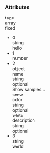 <div class="attributes">
    <div class="attributesTitle">
        <h3 class="attributesTitleText">Attributes</h3></div>
    <div class="attributesList">
        <div class="attributeObject">
            <div class="attributeObjectMembers">
                <div class="attributeObjectMemberContainer">
                    <div class="attributeObjectMember isExpanded isExpandableCollapsible isArray">
                        <div class="attributeObjectMemberToggle">
                            <div class="attributeToggle isExpanded"><span class="attributeToggleIcon"></span></div>
                        </div>
                        <div class="attributeObjectMemberKey">
                            <div class="attributeKey">tags</div>
                            <div class="attributeObjectMemberType">
                                <div class="attributeType">array</div>
                            </div>
                        </div>
                        <div class="attributeObjectMemberRequirement">
                            <div class="attributeRequirement isFixed"><span class="attributeRequirementIcon"></span><span class="attributeRequirementTooltip"><div class="attributeTooltip"><span class="attributeTooltipText">fixed</span></div>
                            </span>
                        </div>
                    </div>
                    <div class="attributeObjectMemberDescription">
                        <noscript></noscript>
                    </div>
                    <div class="attributeObjectMemberValueRow">
                        <div class="attributeObjectMemberValue">
                            <div class="attributeArray containsExpandableCollapsibleElements">
                                <ul class="attributeArrayItems">
                                    <li class="attributeArrayItemContainer">
                                        <div class="attributeArrayItem isExpanded">
                                            <div class="attributeArrayItemRow">
                                                <div class="attributeArrayItemToggle">
                                                    <div class="attributeToggle isExpanded"><span class="attributeToggleIcon"></span></div>
                                                </div>
                                                <div class="attributeArrayItemKey">
                                                    <div class="attributeKey">0</div>
                                                    <div class="attributeArrayItemType">
                                                        <div class="attributeType">string</div>
                                                    </div>
                                                </div>
                                                <div class="attributeArrayItemValue">
                                                    <div class="attributeValue">hello</div>
                                                </div>
                                            </div>
                                            <div class="attributeArrayItemRow">
                                                <div class="attributeArrayItemDescription">
                                                    <noscript></noscript>
                                                </div>
                                            </div>
                                        </div>
                                    </li>
                                    <li class="attributeArrayItemContainer">
                                        <div class="attributeArrayItem isExpanded">
                                            <div class="attributeArrayItemRow">
                                                <div class="attributeArrayItemToggle">
                                                    <div class="attributeToggle isExpanded"><span class="attributeToggleIcon"></span></div>
                                                </div>
                                                <div class="attributeArrayItemKey">
                                                    <div class="attributeKey">1</div>
                                                    <div class="attributeArrayItemType">
                                                        <div class="attributeType">number</div>
                                                    </div>
                                                </div>
                                            </div>
                                            <div class="attributeArrayItemRow">
                                                <div class="attributeArrayItemDescription">
                                                    <noscript></noscript>
                                                </div>
                                            </div>
                                        </div>
                                    </li>
                                    <li class="attributeArrayItemContainer">
                                        <div class="attributeArrayItem isExpanded isExpandableCollapsible isObject">
                                            <div class="attributeArrayItemRow">
                                                <div class="attributeArrayItemToggle">
                                                    <div class="attributeToggle isExpanded"><span class="attributeToggleIcon"></span></div>
                                                </div>
                                                <div class="attributeArrayItemKey">
                                                    <div class="attributeKey">2</div>
                                                    <div class="attributeArrayItemType">
                                                        <div class="attributeType">object</div>
                                                    </div>
                                                </div>
                                                <div class="attributeArrayItemValue">
                                                    <div class="attributeObject">
                                                        <div class="attributeObjectMembers">
                                                            <div class="attributeObjectMemberContainer">
                                                                <div class="attributeObjectMember isExpanded">
                                                                    <div class="attributeObjectMemberToggle">
                                                                        <div class="attributeToggle isExpanded"><span class="attributeToggleIcon"></span></div>
                                                                    </div>
                                                                    <div class="attributeObjectMemberKey">
                                                                        <div class="attributeKey">name</div>
                                                                        <div class="attributeObjectMemberType">
                                                                            <div class="attributeType">string</div>
                                                                        </div>
                                                                    </div>
                                                                    <div class="attributeObjectMemberRequirement">
                                                                        <div class="attributeRequirement isOptional"><span class="attributeRequirementIcon"></span><span class="attributeRequirementTooltip"><div class="attributeTooltip"><span class="attributeTooltipText">optional</span></div>
                                                                        </span>
                                                                    </div>
                                                                </div>
                                                                <div class="attributeObjectMemberDescription">
                                                                    <noscript></noscript>
                                                                </div>
                                                                <div class="attributeObjectMemberValueRow"></div>
                                                                <div class="attributeObjectMemberSamplesRow">
                                                                    <div class="attributeSamples isCollapsed">
                                                                        <div class="attributeSamplesToggleText">Show samples…</div>
                                                                        <div class="attributeSamplesToggle">
                                                                            <div class="attributeToggle isCollapsed"><span class="attributeToggleIcon"></span></div>
                                                                        </div>
                                                                        <div class="attributeSamplesList">
                                                                            <div class="attributeSample">
                                                                                <div class="attributeSampleEntries">snow</div>
                                                                            </div>
                                                                        </div>
                                                                    </div>
                                                                </div>
                                                            </div>
                                                        </div>
                                                        <div class="attributeObjectMemberContainer">
                                                            <div class="attributeObjectMember isExpanded">
                                                                <div class="attributeObjectMemberToggle">
                                                                    <div class="attributeToggle isExpanded"><span class="attributeToggleIcon"></span></div>
                                                                </div>
                                                                <div class="attributeObjectMemberKey">
                                                                    <div class="attributeKey">color</div>
                                                                    <div class="attributeObjectMemberType">
                                                                        <div class="attributeType">string</div>
                                                                    </div>
                                                                </div>
                                                                <div class="attributeObjectMemberRequirement">
                                                                    <div class="attributeRequirement isOptional"><span class="attributeRequirementIcon"></span><span class="attributeRequirementTooltip"><div class="attributeTooltip"><span class="attributeTooltipText">optional</span></div>
                                                                    </span>
                                                                </div>
                                                            </div>
                                                            <div class="attributeObjectMemberDescription">
                                                                <noscript></noscript>
                                                            </div>
                                                            <div class="attributeObjectMemberValueRow">
                                                                <div class="attributeObjectMemberValue">
                                                                    <div class="attributeValue">white</div>
                                                                </div>
                                                            </div>
                                                        </div>
                                                    </div>
                                                    <div class="attributeObjectMemberContainer">
                                                        <div class="attributeObjectMember isExpanded">
                                                            <div class="attributeObjectMemberToggle">
                                                                <div class="attributeToggle isExpanded"><span class="attributeToggleIcon"></span></div>
                                                            </div>
                                                            <div class="attributeObjectMemberKey">
                                                                <div class="attributeKey">description</div>
                                                                <div class="attributeObjectMemberType">
                                                                    <div class="attributeType">string</div>
                                                                </div>
                                                            </div>
                                                            <div class="attributeObjectMemberRequirement">
                                                                <div class="attributeRequirement isOptional"><span class="attributeRequirementIcon"></span><span class="attributeRequirementTooltip"><div class="attributeTooltip"><span class="attributeTooltipText">optional</span></div>
                                                                </span>
                                                            </div>
                                                        </div>
                                                        <div class="attributeObjectMemberDescription">
                                                            <noscript></noscript>
                                                        </div>
                                                        <div class="attributeObjectMemberValueRow"></div>
                                                    </div>
                                                </div>
                                            </div>
                                        </div>
                            </div>
                        </div>
                        <div class="attributeArrayItemRow">
                            <div class="attributeArrayItemDescription">
                                <noscript></noscript>
                            </div>
                        </div>
                    </div>
                    </li>
                    <li class="attributeArrayItemContainer">
                        <div class="attributeArrayItem isExpanded">
                            <div class="attributeArrayItemRow">
                                <div class="attributeArrayItemToggle">
                                    <div class="attributeToggle isExpanded"><span class="attributeToggleIcon"></span></div>
                                </div>
                                <div class="attributeArrayItemKey">
                                    <div class="attributeKey">3</div>
                                    <div class="attributeArrayItemType">
                                        <div class="attributeType">string</div>
                                    </div>
                                </div>
                                <div class="attributeArrayItemValue">
                                    <div class="attributeValue">world</div>
                                </div>
                            </div>
                            <div class="attributeArrayItemRow">
                                <div class="attributeArrayItemDescription">
                                    <noscript></noscript>
                                </div>
                            </div>
                        </div>
                    </li>
                    </ul>
                </div>
            </div>
        </div>
    </div>
</div>
</div>
</div>
</div>
</div>